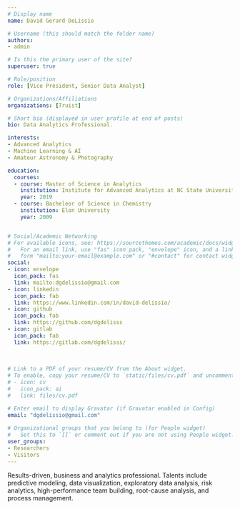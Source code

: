 ```yaml
---
# Display name
name: David Gerard DeLissio

# Username (this should match the folder name)
authors:
- admin

# Is this the primary user of the site?
superuser: true

# Role/position
role: [Vice President, Senior Data Analyst]

# Organizations/Affiliations
organizations: [Truist]

# Short bio (displayed in user profile at end of posts)
bio: Data Analytics Professional.

interests:
- Advanced Analytics
- Machine Learning & AI
- Amateur Astronomy & Photography

education:
  courses:
  - course: Master of Science in Analytics
    institution: Institute for Advanced Analytics at NC State University
    year: 2019
  - course: Bacheleor of Science in Chemistry
    institution: Elon University
    year: 2009


# Social/Academic Networking
# For available icons, see: https://sourcethemes.com/academic/docs/widgets/#icons
#   For an email link, use "fas" icon pack, "envelope" icon, and a link in the
#   form "mailto:your-email@example.com" or "#contact" for contact widget.
social:
- icon: envelope
  icon_pack: fas
  link: mailto:dgdelissio@gmail.com
- icon: linkedin
  icon_pack: fab
  link: https://www.linkedin.com/in/david-delissio/
- icon: github
  icon_pack: fab
  link: https://github.com/dgdelisss
- icon: gitlab
  icon_pack: fab
  link: https://gitlab.com/dgdelisss/
  
  
  
# Link to a PDF of your resume/CV from the About widget.
# To enable, copy your resume/CV to `static/files/cv.pdf` and uncomment the lines below.  
# - icon: cv
#   icon_pack: ai
#   link: files/cv.pdf

# Enter email to display Gravatar (if Gravatar enabled in Config)
email: "dgdelissio@gmail.com"
  
# Organizational groups that you belong to (for People widget)
#   Set this to `[]` or comment out if you are not using People widget.  
user_groups:
- Researchers
- Visitors
---
```


Results-driven, business and analytics professional. Talents include predictive modeling, data visualization, exploratory data analysis, risk analytics, high-performance team building, root-cause analysis, and process management.
